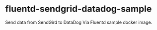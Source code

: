 # fluentd-sendgrid-datadog-sample
Send data from SendGird to DataDog Via Fluentd sample docker image.
